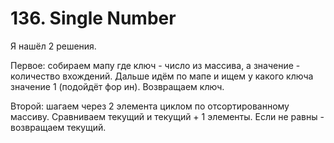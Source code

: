 # 136. Single Number

Я нашёл 2 решения.

Первое: собираем мапу где ключ - число из массива, а значение - количество вхождений. Дальше идём по мапе и ищем у какого ключа значение 1 (подойдёт фор ин). Возвращаем ключ.

Второй: шагаем через 2 элемента циклом по отсортированному массиву. Сравниваем текущий и текущий + 1 элементы. Если не равны - возвращаем текущий.
